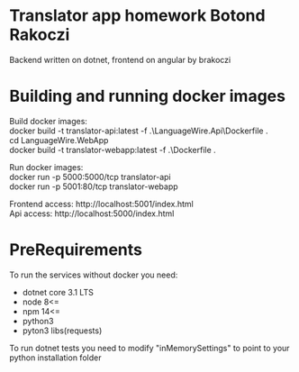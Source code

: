 # Translator app homework Botond Rakoczi
Backend written on dotnet, frontend on angular by brakoczi

# Building and running docker images

Build docker images:  
docker build -t translator-api:latest -f .\LanguageWire.Api\Dockerfile .  
cd LanguageWire.WebApp  
docker build -t translator-webapp:latest -f .\Dockerfile .

Run docker images:  
docker run -p 5000:5000/tcp translator-api  
docker run -p 5001:80/tcp translator-webapp

Frontend access: http://localhost:5001/index.html  
Api access: http://localhost:5000/index.html

# PreRequirements 
To run the services without docker you need:
- dotnet core 3.1 LTS
- node 8<= 
- npm 14<=
- python3
- pyton3 libs(requests)

To run dotnet tests you need to modify "inMemorySettings" to point to your python installation folder